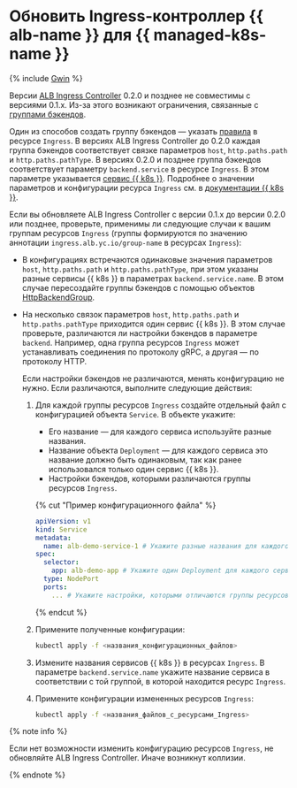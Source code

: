 # Обновить Ingress-контроллер {{ alb-name }} для {{ managed-k8s-name }}

{% include [Gwin](../../application-load-balancer/ingress-to-gwin-tip.md) %}

Версии [ALB Ingress Controller](/marketplace/products/yc/alb-ingress-controller) 0.2.0 и позднее не совместимы с версиями 0.1.x. Из-за этого возникают ограничения, связанные с [группами бэкендов](../../../application-load-balancer/tools/k8s-ingress-controller/principles.md).

Один из способов создать группу бэкендов — указать [правила](../../../application-load-balancer/k8s-ref/ingress.md#rule) в ресурсе `Ingress`. В версиях ALB Ingress Controller до 0.2.0 каждая группа бэкендов соответствует связке параметров `host`, `http.paths.path` и `http.paths.pathType`. В версиях 0.2.0 и позднее группа бэкендов соответствует параметру `backend.service` в ресурсе `Ingress`. В этом параметре указывается [сервис {{ k8s }}](../../../managed-kubernetes/concepts/service.md). Подробнее о значении параметров и конфигурации ресурса `Ingress` см. в [документации {{ k8s }}](https://kubernetes.io/docs/concepts/services-networking/ingress/).

Если вы обновляете ALB Ingress Controller с версии 0.1.x до версии 0.2.0 или позднее, проверьте, применимы ли следующие случаи к вашим группам ресурсов `Ingress` (группы формируются по значению аннотации `ingress.alb.yc.io/group-name` в ресурсах `Ingress`):

* В конфигурациях встречаются одинаковые значения параметров `host`, `http.paths.path` и `http.paths.pathType`, при этом указаны разные сервисы {{ k8s }} в параметрах `backend.service.name`. В этом случае пересоздайте группы бэкендов с помощью объектов [HttpBackendGroup](../../../managed-kubernetes/tutorials/alb-ingress-controller.md#create-ingress-and-apps).

* На несколько связок параметров `host`, `http.paths.path` и `http.paths.pathType` приходится один сервис {{ k8s }}. В этом случае проверьте, различаются ли настройки бэкендов в параметре `backend`. Например, одна группа ресурсов `Ingress` может устанавливать соединения по протоколу gRPC, а другая — по протоколу HTTP.

   Если настройки бэкендов не различаются, менять конфигурацию не нужно. Если различаются, выполните следующие действия:

   1. Для каждой группы ресурсов `Ingress` создайте отдельный файл с конфигурацией объекта `Service`. В объекте укажите:

      * Его название — для каждого сервиса используйте разные названия.
      * Название объекта `Deployment` — для каждого сервиса это название должно быть одинаковым, так как ранее использовался только один сервис {{ k8s }}.
      * Настройки бэкендов, которыми различаются группы ресурсов `Ingress`.

      {% cut "Пример конфигурационного файла" %}

      ```yaml
      apiVersion: v1
      kind: Service
      metadata:
        name: alb-demo-service-1 # Укажите разные названия для каждого сервиса.
      spec:
        selector:
          app: alb-demo-app # Укажите один Deployment для каждого сервиса.
        type: NodePort
        ports:
          ... # Укажите настройки, которыми отличаются группы ресурсов Ingress.
      ```

      {% endcut %}

   1. Примените полученные конфигурации:

      ```bash
      kubectl apply -f <названия_конфигурационных_файлов>
      ```

   1. Измените названия сервисов {{ k8s }} в ресурсах `Ingress`. В параметре `backend.service.name` укажите название сервиса в соответствии с той группой, в которой находится ресурс `Ingress`.
   1. Примените конфигурации измененных ресурсов `Ingress`:

      ```bash
      kubectl apply -f <названия_файлов_с_ресурсами_Ingress>
      ```

{% note info %}

Если нет возможности изменить конфигурацию ресурсов `Ingress`, не обновляйте ALB Ingress Controller. Иначе возникнут коллизии.

{% endnote %}
